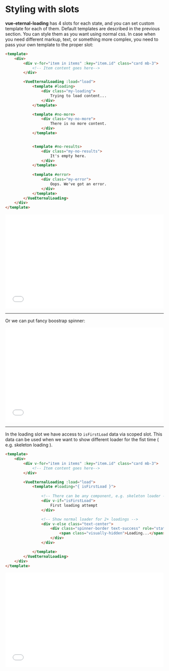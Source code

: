 # Styling with slots

**vue-eternal-loading** has 4 slots for each state, and you can set custom template for each of them. Default templates are described in the previous section. You can style them as you want using normal css. In case when you need different markup, text, or something more complex, you need to pass your own template to the proper slot:

```html
<template>
    <div>
        <div v-for="item in items" :key="item.id" class="card mb-3">
            <!-- Item content goes here-->
        </div>

        <VueEternalLoading :load="load">
            <template #loading>
                <div class="my-loading">
                    Trying to load content...
                </div>
            </template>

            <template #no-more>
                <div class="my-no-more">
                    There is no more content.
                </div>
            </template>


            <template #no-results>
                <div class="my-no-results">
                    It's empty here.
                </div>
            </template>
            
            <template #error>
                <div class="my-error">
                    Oops. We've got an error.
                </div>
            </template>
        </VueEternalLoading>
    </div>
</template>
```

<iframe width="100%" height="300" src="//jsfiddle.net/gavrashenko/ucxt3qog/5/embedded/result/dark/" allowfullscreen="allowfullscreen" allowpaymentrequest frameborder="0"></iframe>

---

Or we can put fancy boostrap spinner:

<iframe width="100%" height="300" src="//jsfiddle.net/gavrashenko/ajfky3se/20/embedded/result/dark/" allowfullscreen="allowfullscreen" allowpaymentrequest frameborder="0"></iframe>

---

In the loading slot we have access to `isFirstLoad` data via scoped slot. This data can be used when we want to show different loader for the fist time ( e.g. skeleton loading ).

```html
<template>
    <div>
        <div v-for="item in items" :key="item.id" class="card mb-3">
            <!-- Item content goes here-->
        </div>

        <VueEternalLoading :load="load">
            <template #loading="{ isFirstLoad }">
                
                <!-- There can be any component, e.g. skeleton loader -->
                <div v-if="isFirstLoad">
                    First loading attempt
                </div>

                <!-- Show normal loader for 2+ loadings -->
                <div v-else class="text-center">
                    <div class="spinner-border text-success" role="status">
                        <span class="visually-hidden">Loading...</span>
                    </div>
                </div>

            </template>
        </VueEternalLoading>
    </div>
</template>
```

<iframe width="100%" height="300" src="//jsfiddle.net/gavrashenko/x4rn37bj/22/embedded/result/dark/" allowfullscreen="allowfullscreen" allowpaymentrequest frameborder="0"></iframe>




